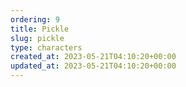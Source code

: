 ```yaml
---
ordering: 9
title: Pickle
slug: pickle
type: characters
created_at: 2023-05-21T04:10:20+00:00
updated_at: 2023-05-21T04:10:20+00:00
---
```

